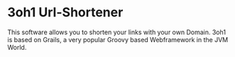 3oh1 Url-Shortener
==========
This software allows you to shorten your links with your own Domain.
3oh1 is based on Grails, a very popular Groovy based Webframework in the JVM World.

